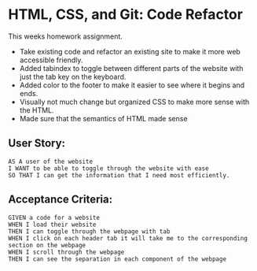 # HTML, CSS, and Git: Code Refactor 
This weeks homework assignment. 
* Take existing code and refactor an existing site to make it more web accessible friendly. 
* Added tabindex to toggle between different parts of the website with just the tab key on the keyboard.
* Added color to the footer to make it easier to see where it begins and ends.
* Visually not much change but organized CSS to make more sense with the HTML.
* Made sure that the semantics of HTML made sense 

## User Story: 

```
AS A user of the website
I WANT to be able to toggle through the website with ease
SO THAT I can get the information that I need most efficiently. 
```

## Acceptance Criteria:
```
GIVEN a code for a website 
WHEN I load their website
THEN I can toggle through the webpage with tab
WHEN I click on each header tab it will take me to the corresponding section on the webpage
WHEN I scroll through the webpage 
THEN I can see the separation in each component of the webpage
```

<!-- Add picture here -->
<!-- how do i add it as a whole screen and not a split screenshot, also i saw that you could add gifs. how do i do that -->